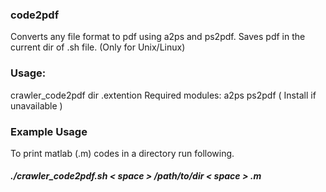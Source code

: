 ### code2pdf
Converts any file format to pdf using a2ps and ps2pdf. Saves pdf in the current dir of .sh file. (Only for Unix/Linux)
### Usage:
 crawler_code2pdf dir .extention
 Required modules: 
   a2ps 
   ps2pdf
   ( Install if unavailable )

### Example Usage
 To print matlab (.m) codes in a directory run following.
 ##### ./crawler_code2pdf.sh < space > /path/to/dir < space > .m

